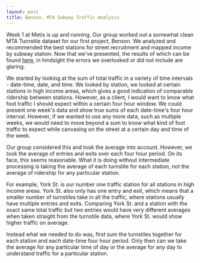 ```yaml
---
layout: post
title: Benson, MTA Subway Traffic Analysis
---
```


Week 1 at Metis is up and running. Our group worked out a somewhat clean MTA Turnstile dataset for our first project, Benson. We analyzed and recommended the best stations for street recruitment and mapped income by subway station. Now that we've presented, the results of which can be found [here](https://github.com/bauer1331/Metis_Projects/blob/master/MTA_Traffic_Analysis/Benson6.pdf), in hindsight the errors we overlooked or did not include are glaring. 

We started by looking at the sum of total traffic in a variety of time intervals - date-time, date, and time. We looked by station, we looked at certain stations in high income areas, which gives a good indication of comparable ridership between stations. However, as a client, I would want to know what foot traffic I should expect within a certain four hour window. We could present one week's data and show true sums of each date-time's four hour interval. However, if we wanted to use any more data, such as multiple weeks, we would need to move beyond a sum to know what kind of foot traffic to expect while canvasing on the street at a certain day and time of the week. 

Our group considered this and took the average into account. However, we took the average of entries and exits over each four hour period. On its face, this seems reasonable. What it is doing without intermediate processing is taking the average of each turnstile for each station, not the average of ridership for any particular station. 

For example, York St. is our number one traffic station for all stations in high income areas. York St. also only has one entry and exit, which means that a smaller number of turnstiles take in all the traffic, where stations usually have multiple entries and exits. Comparing York St. and a station with the exact same total traffic but two entries would have very different averages when taken straight from the turnstile data, where York St. would show higher traffic on average. 

Instead what we needed to do was, first sum the turnstiles together for each station and each date-time four hour period. Only then can we take the average for any particular time of day or the average for any day to understand traffic for a particular station. 
